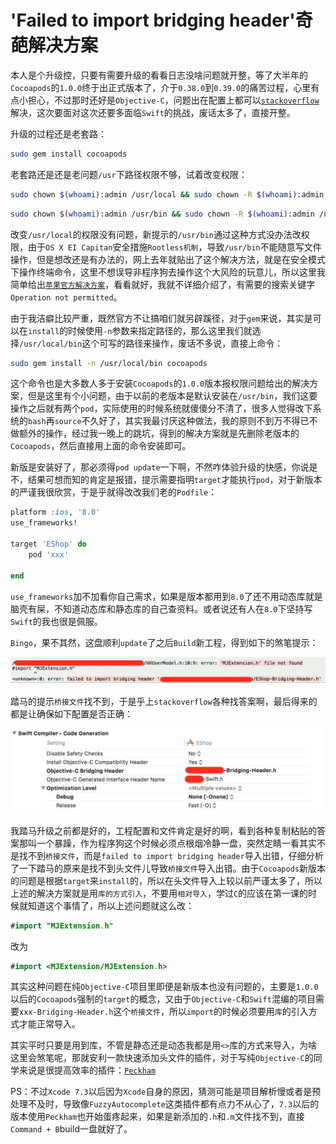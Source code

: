 # 'Failed to import bridging header'奇葩解决方案


本人是个升级控，只要有需要升级的看看日志没啥问题就开整，等了大半年的`Cocoapods`的`1.0.0`终于出正式版本了，介于`0.38.0`到`0.39.0`的痛苦过程，心里有点小担心，不过那时还好是`Objective-C`，问题出在配置上都可以[`stackoverflow`](http://stackoverflow.com/)解决，这次要面对这次还要多面临`Swift`的挑战，废话太多了，直接开整。

升级的过程还是老套路：

```bash
sudo gem install cocoapods
```

老套路还是还是老问题`/usr`下路径权限不够，试着改变权限：

```bash
sudo chown $(whoami):admin /usr/local && sudo chown -R $(whoami):admin /usr/local
```

```bash
sudo chown $(whoami):admin /usr/bin && sudo chown -R $(whoami):admin /usr/bin
```

改变`/usr/local`的权限没有问题，新提示的`/usr/bin`通过这种方式没办法改权限，由于`OS X EI Capitan`安全措施`Rootless机制`，导致`/usr/bin`不能随意写文件操作，但是想改还是有办法的，网上去年就贴出了这个解决方法，就是在安全模式下操作终端命令，这里不想误导非程序狗去操作这个大风险的玩意儿，所以这里我简单给出[`苹果官方解决方案`](https://developer.apple.com/videos/play/wwdc2015/706/)，看看就好，我就不详细介绍了，有需要的搜索关键字`Operation not permitted`。

由于我洁癖比较严重，既然官方不让搞咱们就另辟蹊径，对于`gem`来说，其实是可以在`install`的时候使用`-n`参数来指定路径的，那么这里我们就选择`/usr/local/bin`这个可写的路径来操作，废话不多说，直接上命令：

```bash
sudo gem install -n /usr/local/bin cocoapods
```

这个命令也是大多数人多于安装`Cocoapods`的`1.0.0`版本报权限问题给出的解决方案，但是这里有个小问题，由于以前的老版本是默认安装在`/usr/bin`，我们这要操作之后就有两个`pod`，实际使用的时候系统就傻傻分不清了，很多人觉得改下系统的`bash`再`source`不久好了，其实我最讨厌这种做法，我的原则不到万不得已不做额外的操作，经过我一晚上的跳坑，得到的解决方案就是先删除老版本的`Cocoapods`，然后直接用上面的命令安装即可。

新版是安装好了，那必须得`pod update`一下啊，不然咋体验升级的快感，你说是不，结果可想而知的肯定是报错，提示需要指明`target`才能执行`pod`，对于新版本的严谨我很欣赏，于是乎就得改改我们老的`Podfile`：

```ruby
platform :ios, '8.0'
use_frameworks!

target 'EShop' do
	pod 'xxx'

end
```

`use_frameworks`加不加看你自己需求，如果是版本都用到`8.0`了还不用动态库就是脑壳有屎，不知道动态库和静态库的自己查资料。或者说还有人在`8.0`下坚持写`Swift`的我也很是佩服。

`Bingo`，果不其然，这盘顺利`update`了之后`Build`新工程，得到如下的煞笔提示：

![](1.png)

踏马的提示`桥接文件`找不到，于是乎上`stackoverflow`各种找答案啊，最后得来的都是让确保如下配置是否正确：

![](2.png)

我踏马升级之前都是好的，工程配置和文件肯定是好的啊，看到各种复制粘贴的答案那叫一个暴躁，作为程序狗这个时候必须点根烟冷静一盘，突然定睛一看其实不是找不到`桥接文件`，而是`failed to import bridging header`导入出错，仔细分析了一下踏马的原来是找不到头文件儿导致`桥接文件`导入出错。由于`Cocoapods`新版本的问题是根据`target`来`install`的，所以在头文件导入上较以前严谨太多了，所以上述的解决方案就是用`库的方式引入`，不要用`相对导入`，学过`C`的应该在第一课的时候就知道这个事情了，所以上述问题就这么改：

```swift
#import "MJExtension.h"
```

改为

```swift
#import <MJExtension/MJExtension.h>
```

其实这种问题在纯`Objective-C`项目里即便是新版本也没有问题的，主要是`1.0.0`以后的`Cocoapods`强制的`target`的概念，又由于`Objective-C`和`Swift`混编的项目需要`xxx-Bridging-Header.h`这个`桥接文件`，所以`import`的时候必须要用`库`的引入方式才能正常导入。

其实平时只要是用到库，不管是静态还是动态我都是用`<>`库的方式来导入，为啥这里会煞笔呢，那就安利一款快速添加头文件的插件，对于写纯`Objective-C`的同学来说是很提高效率的插件：[`Peckham`](https://github.com/markohlebar/Peckham)

PS：不过`Xcode 7.3`以后因为`Xcode`自身的原因，猜测可能是项目解析慢或者是预处理不及时，导致像`FuzzyAutocomplete`这类插件都有点力不从心了，`7.3`以后的版本使用`Peckham`也开始蛋疼起来，如果是新添加的`.h`和`.m`文件找不到，直接`Command + B`build一盘就好了。